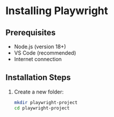 # Installing Playwright

## Prerequisites

- Node.js (version 18+)
- VS Code (recommended)
- Internet connection

## Installation Steps

1. Create a new folder:
   ```bash
   mkdir playwright-project
   cd playwright-project
   ```

